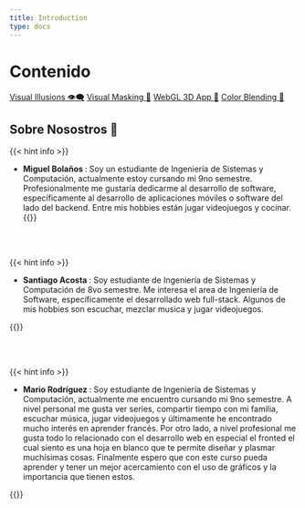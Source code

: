 ```yaml
---
title: Introduction
type: docs
---
```


# Contenido

<div>
    <a href="/docs/Taller-1/Visual-Illusions/">Visual Illusions 👁‍🗨</a>
    <a href="/docs/Taller-1/Visual-Masking/">Visual Masking 🐹</a>
    <a href="/docs/Taller-1/Visual-Masking/">WebGL 3D App 🎵</a>
    <a href="/docs/Taller-3/Color-Blending/">Color Blending 🌈</a>
</div>

## Sobre Nosostros 👾

{{< hint info >}}

- <b> Miguel Bolaños </b>: Soy un estudiante de Ingeniería de Sistemas y Computación, actualmente estoy cursando mi 9no semestre. Profesionalmente me gustaría dedicarme al desarrollo de software, específicamente al desarrollo de aplicaciones móviles o software del lado del backend. Entre mis hobbies están jugar videojuegos y cocinar.
{{</hint >}}

<br>
<br>

{{< hint info >}}

- <b> Santiago Acosta </b>: Soy estudiante de Ingeniería de Sistemas y Computación de 8vo semestre. Me interesa el area de Ingeniería de Software, específicamente el desarrollado web full-stack. Algunos de mis hobbies son escuchar, mezclar musica y jugar videojuegos.

{{</hint >}}

<br>
<br>

{{< hint info >}}

- <b> Mario Rodríguez </b> : Soy estudiante de Ingeniería de Sistemas y Computación, actualmente me encuentro cursando mi 9no semestre. A nivel personal me gusta ver series, compartir tiempo con mi familia, escuchar música, jugar videojuegos y últimamente he encontrado mucho interés en aprender francés. Por otro lado, a nivel profesional me gusta todo lo relacionado con el desarrollo web en especial el fronted el cual siento es una hoja en blanco que te permite diseñar y plasmar muchísimas cosas. Finalmente espero que con este curso pueda aprender y tener un mejor acercamiento con el uso de gráficos y la importancia que tienen estos.

{{</hint >}}